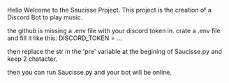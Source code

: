 Hello Welcome to the Saucisse Project.
This project is the creation of a Discord Bot to play music.

the github is missing a .env file with your discord token in.
crate a .env file and fill it like this: DISCORD_TOKEN = ...

then replace the str in the 'pre' variable at the begining of Saucisse.py and keep 2 chatacter.

 then you can run Saucisse.py and your bot will be online.
 
